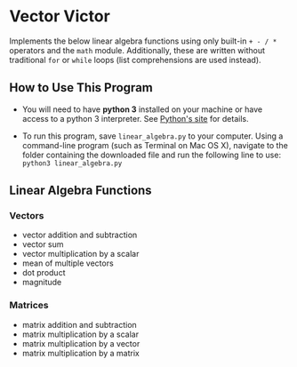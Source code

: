 # Vector Victor

Implements the below linear algebra functions using only built-in `+ - / *` operators and the `math` module. Additionally, these are written without traditional `for` or `while` loops (list comprehensions are used instead).

## How to Use This Program

* You will need to have **python&nbsp;3** installed on your machine or have access to a python&nbsp;3 interpreter. See [Python's site](https://www.python.org/) for details.

* To run this program, save `linear_algebra.py` to your computer. Using a command-line program (such as Terminal on Mac&nbsp;OS&nbsp;X), navigate to the folder containing the downloaded file and run the following line to use: `python3 linear_algebra.py`

## Linear Algebra Functions

### Vectors
* vector addition and subtraction
* vector sum
* vector multiplication by a scalar
* mean of multiple vectors
* dot product
* magnitude

### Matrices
* matrix addition and subtraction
* matrix multiplication by a scalar
* matrix multiplication by a vector
* matrix multiplication by a matrix
